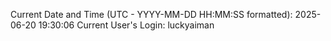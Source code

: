 Current Date and Time (UTC - YYYY-MM-DD HH:MM:SS formatted): 2025-06-20 19:30:06
Current User's Login: luckyaiman

